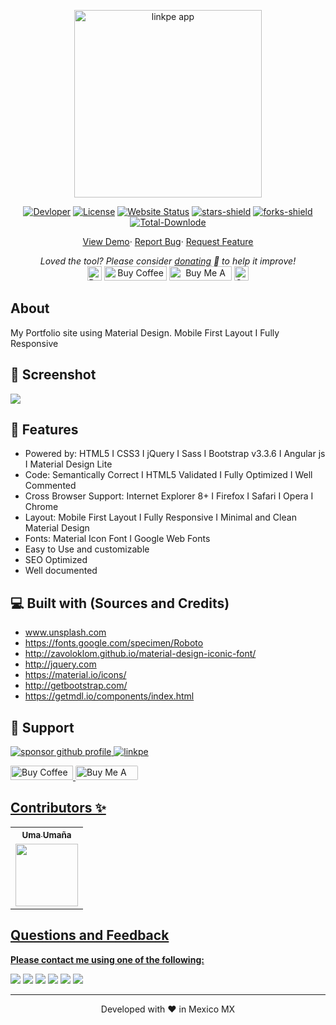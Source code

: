 <p align="center"><a href="https://umakossiooo.github.io"><img alt="linkpe app" src="/img/img-bg-1.jpg" width="300vw"/></a></p>
<p align="center">
	<a href="https://github.com/umakossiooo"><img alt="Devloper" src="https://img.shields.io/badge/Devloper-Pt.%20Prashant%20Tripathi-Success.svg?style=flat-square"/></a>
	<a href="https://github.com/umakossiooo/umakossiooo.github.io/LICENSE"><img alt="License" src="https://img.shields.io/github/license/umakossiooo/umakossiooo.github.io.svg?style=flat-square"/></a>
	<a href="https://umakossiooo.github.io"><img alt="Website Status" src="https://img.shields.io/website/http/umakossiooo.github.io.svg?down_message=Down&up_message=Online&style=flat-square"/></a>
	<a href="https://github.com/umakossiooo/umakossiooo.github.io/stargazers"><img alt="stars-shield" src="https://img.shields.io/github/stars/umakossiooo/linkpe.svg?style=flat-square"/></a>
	<a href="https://github.com/umakossiooo/umakossiooo.github.io/network/members"><img alt="forks-shield" src="https://img.shields.io/github/forks/umakossiooo/linkpe.svg?style=flat-square"/></a>
	<a href="https://github.com/umakossiooo/umakossiooo.github.io/graphs/traffic"><img alt="Total-Downlode" src="https://img.shields.io/github/downloads/umakossiooo/umakossiooo.github.io/total.svg?style=flat-square"/></a>
</p>
<p align="center">
	<a href="https://umakossiooo.github.io">View Demo</a>·
	<a href="https://github.com/umakossiooo/umakossiooo.github.io/issues/new/choose">Report Bug</a>·
	<a href="https://github.com/umakossiooo/umakossiooo.github.io/issues/new/choose">Request Feature</a>
</p>
<p align="center">
	<i>Loved the tool? Please consider <a href="https://paypal.me/umakossiooo/100">donating</a> 💸 to help it improve!</i><br>
	<a href="https://paypal.me/umakossiooo"><img height='23' src="https://img.shields.io/badge/support-PayPal-blue?logo=PayPal&style=flat-square&label=Donate" alt="Donate"/></a>
	<a href='https://ko-fi.com/umakossiooo' target='_blank'><img height='23' width="100" src='https://cdn.ko-fi.com/cdn/kofi3.png?v=2' alt='Buy Coffee for umakossiooo' /></a>
	<a href="https://www.buymeacoffee.com/ptprashant09" target="_blank"><img src="https://cdn.buymeacoffee.com/buttons/default-orange.png" alt="Buy Me A Coffee" height="23" width="100" style="border-radius:1px" /></a>
	<a href="upi://pay?pa=pt1997@ybl&pn=Pt.+Prashant+Tripati" target="_blank"><img src="https://raw.githubusercontent.com/umakossiooo/umakossiooo.github.io/main/img/phonepe-logo-big.png" alt="Support Via UPI" height="23" style="border-radius:1px" /></a>
</p>

## About

My Portfolio site using Material Design. Mobile First Layout I Fully Responsive

## 🚀 Screenshot

![](https://repository-images.githubusercontent.com/281363612/695e6280-1c65-11eb-9dea-911725639157)

## 🧐 Features

- Powered by: HTML5 I CSS3 I jQuery I Sass I Bootstrap v3.3.6 I Angular js I Material Design Lite
- Code: Semantically Correct I HTML5 Validated I Fully Optimized I Well Commented
- Cross Browser Support: Internet Explorer 8+ I Firefox I Safari I Opera I Chrome
- Layout: Mobile First Layout I Fully Responsive I Minimal and Clean Material Design
- Fonts: Material Icon Font I Google Web Fonts
- Easy to Use and customizable
- SEO Optimized
- Well documented

## 💻 Built with (Sources and Credits)

- www.unsplash.com
- https://fonts.google.com/specimen/Roboto
- http://zavoloklom.github.io/material-design-iconic-font/
- http://jquery.com
- https://material.io/icons/
- http://getbootstrap.com/
- https://getmdl.io/components/index.html

## 🙏 Support

<p align="left">
<a href="https://www.paypal.me/umakossiooo"><img src="https://ionicabizau.github.io/badges/paypal.svg" alt="sponsor github profile"/>
</a>
<a href="upi://pay/?pa=pt1998%40ybl&pn=Pt.+Prashant+Tripathi">
<img src="https://raw.githubusercontent.com/umakossiooo/umakossiooo.github.io/main/img/phonepe-logo-big.png" alt="linkpe"/>
</a>
</p>
<p align="left">
  <a href='https://ko-fi.com/umakossiooo' target='_blank'><img height='23' width="100" src='https://cdn.ko-fi.com/cdn/kofi3.png?v=2' alt='Buy Coffee for umakossiooo' />
  </a>
  <a href="https://www.buymeacoffee.com/ptprashant09" target="_blank"><img src="https://cdn.buymeacoffee.com/buttons/default-orange.png" alt="Buy Me A Coffee" height="23" width="100" style="border-radius:2px" />
</p>

## Contributors ✨

<table>
	<tr>
		<th align="center">
				<a href="https://github.com/umakossiooo">
					<sub><b>Uma Umaña</b></sub>
				</a>
		</th>
  	</tr>
 	<tr>
		<td align="center">
			<a href="https://github.com/umakossiooo">
				<img src="https://avatars2.githubusercontent.com/u/26687933?s=200&v=4" width="100px;" alt=""/>
			</a>
		</td>
	</tr>
</table>

## Questions and Feedback

**Please contact me using one of the following:**

[![](https://img.shields.io/badge/twitter-%231DA1F2.svg?&style=for-the-badge&logo=twitter&logoColor=white)](https://twitter.com/ptprashant09)
[![](https://img.shields.io/badge/linkedin-%230077B5.svg?&style=for-the-badge&logo=linkedin&logoColor=white)](https://www.linkedin.com/in/umakossiooo/)
[![](https://img.shields.io/badge/instagram-%23E4405F.svg?&style=for-the-badge&logo=instagram&logoColor=white)](https://www.instagram.com/umakossiooo/)
[![](https://img.shields.io/badge/telegram-%233498DB.svg?&style=for-the-badge&logo=telegram&logoColor=white)](https://t.me/umakossiooo/)
[![](https://img.shields.io/badge/facebook-%231877F2.svg?&style=for-the-badge&logo=facebook&logoColor=white)](https://www.facebook.com/umakossiooo)
[![](https://img.shields.io/badge/DEV.TO-%230A0A0A.svg?&style=for-the-badge&logo=dev-dot-to&logoColor=white)](https://dev.to/umakossiooo)

<hr>
<p align="center">  
Developed with ❤️ in Mexico MX
</p>
